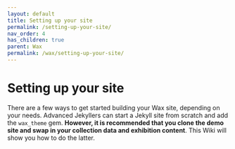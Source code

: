```yaml
---
layout: default
title: Setting up your site
permalink: /setting-up-your-site/
nav_order: 4
has_children: true
parent: Wax
permalink: /wax/setting-up-your-site/
---
```


# Setting up your site

There are a few ways to get started building your Wax site, depending on your needs. Advanced Jekyllers can start a Jekyll site from scratch and add the `wax_theme` gem. __However, it is recommended that you clone the demo site and swap in your collection data and exhibition content__. This Wiki will show you how to do the latter.
